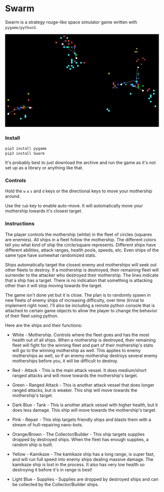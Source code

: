 # Swarm

Swarm is a strategy rouge-like space simulator game written with `pygame/python3`.

![](example_gameplay.gif)

### Install
    
    pip3 install pygame
    pip3 install Swarm

It's probably best to just download the archive and run the game as it's not set up as a library or anything like that.

### Controls

Hold the `w` `a` `s` and `d` keys or the directional keys to move your mothership around.

Use the `tab` key to enable auto-move.  It will automatically move your mothership towards
it's closest target.

### Instructions

The player controls the mothership (white) in the fleet of circles (squares are enemies).  All ships in a fleet follow the mothership.  The different colors tell you what kind of ship the circle/square represents.  Different ships have different abilities, attack ranges, health pools, speeds, etc.  Even ships of the same type have somewhat randomized stats.

Ships automatically target the closest enemy and motherships will seek out other fleets to destroy.  If a mothership is destroyed, their remaining fleet will surrender to the attacker who destroyed their mothership.  The lines indicate that a ship has a target.  There is no indication that something is attacking other than it will stop moving towards the target.

The game isn't done yet but it is close.  The plan is to randomly spawn in new fleets of enemy ships of increasing difficulty, over time (trivial to implement right now).  I'll also be including a remote python console that is attached to certain game objects to allow the player to change the behavior of their fleet using python.

Here are the ships and their functions:

* White - Mothership.  Controls where the fleet goes and has the most health out of all ships.  When a mothership is destroyed, their remaining fleet will fight for the winning fleet and part of their mothership's stats will go to the winning mothership as well.  This applies to enemy motherships as well, so if an enemy mothership destroys several enemy motherships before you, it will be difficult to destroy.

* Red - Attack - This is the main attack vessel.  It does medium/short ranged attacks and will move towards the mothership's target.

* Green - Ranged Attack - This is another attack vessel that does longer ranged attacks, but is weaker.  This ship will move towards the mothership's target.

* Dark Blue - Tank - This is another attack vessel with higher health, but it does less damage.  This ship will move towards the mothership's target.

* Pink - Repair - This ship targets friendly ships and blasts them with a stream of hull-repairing nano-bots.

* Orange/Brown - The Collector/Builder - This ship targets supplies dropped by destroyed ships.  When the fleet has enough supplies, a random ship is built.

* Yellow - Kamikaze - The kamikaze ship has a long range, is super fast, and will run full speed into enemy ships dealing massive damage.  The kamikaze ship is lost in the process.  It also has very low health so destroying it before it's in range is best!

* Light Blue - Supplies - Supplies are dropped by destroyed ships and can be collected by the Collector/Builder ships.


